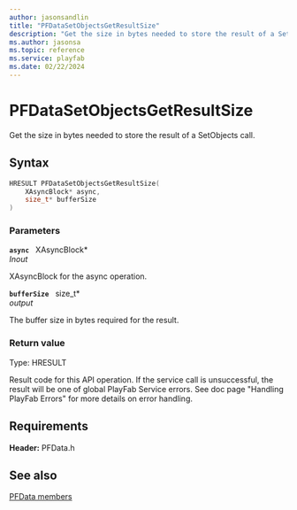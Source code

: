 ```yaml
---
author: jasonsandlin
title: "PFDataSetObjectsGetResultSize"
description: "Get the size in bytes needed to store the result of a SetObjects call."
ms.author: jasonsa
ms.topic: reference
ms.service: playfab
ms.date: 02/22/2024
---
```


# PFDataSetObjectsGetResultSize  

Get the size in bytes needed to store the result of a SetObjects call.  

## Syntax  
  
```cpp
HRESULT PFDataSetObjectsGetResultSize(  
    XAsyncBlock* async,  
    size_t* bufferSize  
)  
```  
  
### Parameters  
  
**`async`** &nbsp; XAsyncBlock*  
*_Inout_*  
  
XAsyncBlock for the async operation.  
  
**`bufferSize`** &nbsp; size_t*  
*output*  
  
The buffer size in bytes required for the result.  
  
  
### Return value
Type: HRESULT
  
Result code for this API operation. If the service call is unsuccessful, the result will be one of global PlayFab Service errors. See doc page "Handling PlayFab Errors" for more details on error handling.
  
  
## Requirements  
  
**Header:** PFData.h
  
## See also  
[PFData members](../pfdata_members.md)  

  
  
